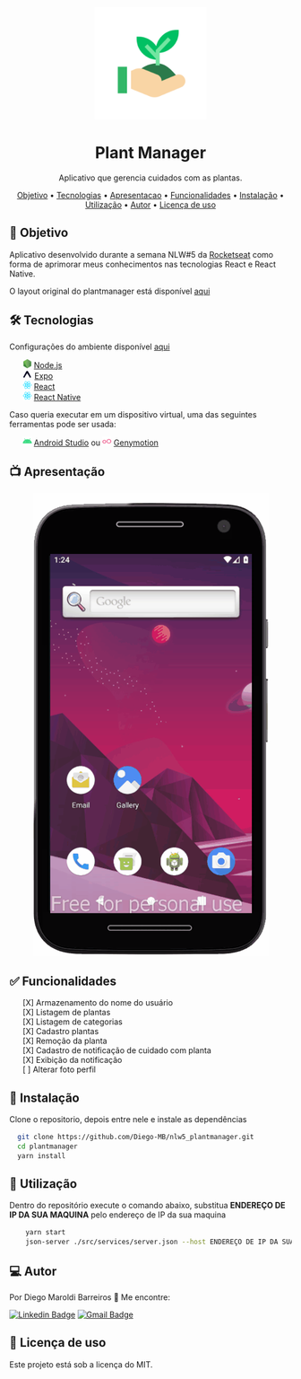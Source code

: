
<div align="center"><img src="./doc-readme/icon.png" width="200" alt="Logo do Aplicativo">
</div>
<h1 align="center">Plant Manager</h1>
<p align="center">Aplicativo que gerencia cuidados com as plantas.</p>

<p align="center">
 <a href="#objetivo">Objetivo</a> •
 <a href="#tecnologias">Tecnologias</a> •
 <a href="#apresentacao">Apresentacao</a> •
 <a href="#funcionalidades">Funcionalidades</a> • 
 <a href="#instalacao">Instalação</a> •
 <a href="#utilizacao">Utilização</a> •
 <a href="#autor">Autor</a> •  
 <a href="#licenca">Licença de uso</a>
</p>

<h2 id="objetivo">🎯 Objetivo</h2>
<p>Aplicativo desenvolvido durante a semana NLW#5 da <a href="https://rocketseat.com.br/">Rocketseat</a> como forma de aprimorar meus conhecimentos nas tecnologias React e React Native.</p>
<p>O layout original do plantmanager está disponível <a href="https://www.figma.com/file/IhQRtrOZdu3TrvkPYREzOy/PlantManager/duplicate?node-id=0%3A1">aqui</a></p>

<h2 id="tecnologias">🛠 Tecnologias</h2>

<p>Configurações do ambiente disponível <a href="https://www.notion.so/Configura-es-do-ambiente-79e0e4c3e992462a9b11f2745b0f2785">aqui</a></p>

<ul style="list-style-type:none">
  <li>
    <img src="./doc-readme/nodejs-16x16.png">
    <a href="https://nodejs.org/en/">Node.js</a>
  </li>
  <li>
    <img src="./doc-readme/expo-16x16.png">
    <a href="https://expo.io/">Expo</a>
  </li>
  <li>
    <img src="./doc-readme/react-16x16.png">
    <a href="https://reactjs.org/">React</a>
  </li>
  <li>
    <img src="./doc-readme/react-16x16.png">
    <a href="https://reactnative.dev/">React Native</a>
  </li>
</ul>

<p>Caso queria executar em um dispositivo virtual, uma das seguintes ferramentas pode ser usada:</p>
<ul style="list-style-type:none">
  <li>
    <img src="./doc-readme/androidStudio-16x16.png">
    <a href="https://developer.android.com/studio">Android Studio</a>
    ou
    <img src="./doc-readme/genymotion-16x16.png">
    <a href="https://www.genymotion.com/">Genymotion</a>
  </li>
</ul>

<h2 id="apresentacao">📺 Apresentação</h2>

<div align="center"><img src="./doc-readme/mockup-app.gif"></div>

<h2 id="funcionalidades">✅ Funcionalidades</h2>

<ul style="list-style-type:none">
  <li>[X] Armazenamento do nome do usuário</li>
  <li>[X] Listagem de plantas</li>
  <li>[X] Listagem de categorias</li>
  <li>[X] Cadastro plantas</li>
  <li>[X] Remoção da planta</li>
  <li>[X] Cadastro de notificação de cuidado com planta</li>
  <li>[X] Exibição da notificação</li>
  <li>[ ] Alterar foto perfil</li>
</ul>

<h2 id="instalacao">🏃 Instalação</h2>

Clone o repositorio, depois entre nele e instale as dependências 
```Bash 
  git clone https://github.com/Diego-MB/nlw5_plantmanager.git
  cd plantmanager
  yarn install 
```

<h2 id="utilizacao">👷 Utilização</h2>

Dentro do repositório execute o comando abaixo, substitua **ENDEREÇO DE IP DA SUA MAQUINA** pelo endereço de IP da sua maquina
```Bash 
    yarn start
    json-server ./src/services/server.json --host ENDEREÇO DE IP DA SUA MAQUINA --port 3333
```
<h2 id="autor">💻 Autor</h2>
<p>Por Diego Maroldi Barreiros 🏡 Me encontre:</p>

[![Linkedin Badge](https://img.shields.io/badge/-diegomb-blue?style=flat-square&logo=Linkedin&logoColor=white&link=#)](https://www.linkedin.com/in/diego-m-6a1b90a6/)
[![Gmail Badge](https://img.shields.io/badge/-diegomaroldi@gmail.com-c14438?style=flat-square&logo=Gmail&logoColor=white&link=mailto:diegomaroldi@gmail.com)](mailto:diegomaroldi@gmail.com)

<h2 id="licenca">📝 Licença de uso</h2>
<p>Este projeto está sob a licença do MIT.</p>